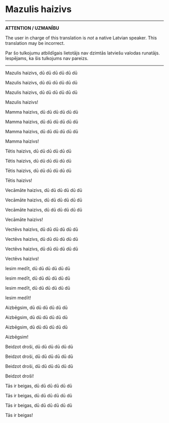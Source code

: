 # Mazulis haizivs

---
**ATTENTION / UZMANĪBU**

The user in charge of this translation is <i>not</i> a native Latvian speaker. This translation may be incorrect.

Par šo tulkojumu atbildīgais lietotājs nav dzimtās latviešu valodas runatājs. Iespējams, ka šis tulkojums nav pareizs.

---

Mazulis haizivs, dū dū dū dū dū dū

Mazulis haizivs, dū dū dū dū dū dū

Mazulis haizivs, dū dū dū dū dū dū

Mazulis haizivs!

Mamma haizivs, dū dū dū dū dū dū

Mamma haizivs, dū dū dū dū dū dū

Mamma haizivs, dū dū dū dū dū dū

Mamma haizivs!

Tētis haizivs, dū dū dū dū dū dū

Tētis haizivs, dū dū dū dū dū dū

Tētis haizivs, dū dū dū dū dū dū

Tētis haizivs!

Vecāmāte haizivs, dū dū dū dū dū dū

Vecāmāte haizivs, dū dū dū dū dū dū

Vecāmāte haizivs, dū dū dū dū dū dū

Vecāmāte haizivs!

Vectēvs haizivs, dū dū dū dū dū dū

Vectēvs haizivs, dū dū dū dū dū dū

Vectēvs haizivs, dū dū dū dū dū dū

Vectēvs haizivs!

Iesim medīt, dū dū dū dū dū dū

Iesim medīt, dū dū dū dū dū dū

Iesim medīt, dū dū dū dū dū dū

Iesim medīt!

Aizbēgsim, dū dū dū dū dū dū

Aizbēgsim, dū dū dū dū dū dū

Aizbēgsim, dū dū dū dū dū dū

Aizbēgsim!

Beidzot droši, dū dū dū dū dū dū

Beidzot droši, dū dū dū dū dū dū

Beidzot droši, dū dū dū dū dū dū

Beidzot droši!

Tās ir beigas, dū dū dū dū dū dū

Tās ir beigas, dū dū dū dū dū dū

Tās ir beigas, dū dū dū dū dū dū

Tās ir beigas!
